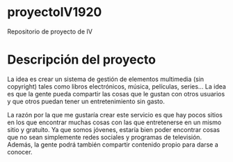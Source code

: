 # proyectoIV1920
Repositorio de proyecto de IV

# Descripción del proyecto
La idea es crear un sistema de gestión de elementos multimedia (sin copyright) tales como libros electrónicos, música, películas, series... La idea es que la gente pueda compartir las cosas que le gustan con otros usuarios y que otros puedan tener un entretenimiento sin gasto.

La razón por la que me gustaría crear este servicio es que hay pocos sitios en los que encontrar muchas cosas con las que entretenerse en un mismo sitio y gratuito. Ya que somos jóvenes, estaría bien poder encontrar cosas que no sean simplemente redes sociales y programas de televisión. Además, la gente podrá también compartir contenido propio para darse a conocer.
